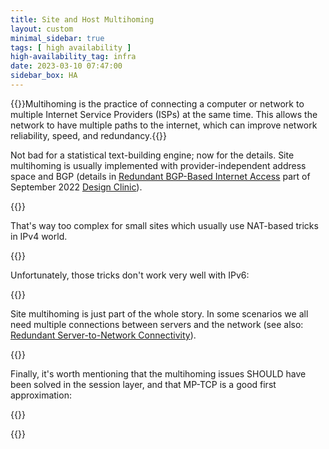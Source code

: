 ```yaml
---
title: Site and Host Multihoming
layout: custom
minimal_sidebar: true
tags: [ high availability ]
high-availability_tag: infra
date: 2023-03-10 07:47:00
sidebar_box: HA
---
```

{{<quote source="ChatGPT explaining multihoming">}}Multihoming is the practice of connecting a computer or network to multiple Internet Service Providers (ISPs) at the same time. This allows the network to have multiple paths to the internet, which can improve network reliability, speed, and redundancy.{{</quote>}}

Not bad for a statistical text-building engine; now for the details. Site multihoming is usually implemented with provider-independent address space and BGP (details in [Redundant BGP-Based Internet Access](https://my.ipspace.net/bin/list?id=Design#2022_09) part of September 2022 [Design Clinic](https://www.ipspace.net/IpSpace.net_Design_Clinic)).

{{<series-listing tag="bgp">}}

That's way too complex for small sites which usually use NAT-based tricks in IPv4 world.

{{<series-listing tag="site">}}

Unfortunately, those tricks don't work very well with IPv6:

{{<series-listing tag="ipv6">}}

Site multihoming is just part of the whole story. In some scenarios we all need multiple connections between servers and the network (see also: [Redundant Server-to-Network Connectivity](https://www.ipspace.net/Redundant_Server-to-Network_Connectivity)).

{{<series-listing tag="server">}}

Finally, it's worth mentioning that the multihoming issues SHOULD have been solved in the session layer, and that MP-TCP is a good first approximation:

{{<series-listing tag="session">}}

{{<series-untagged title="Blog Posts I Forgot to Tag">}}
